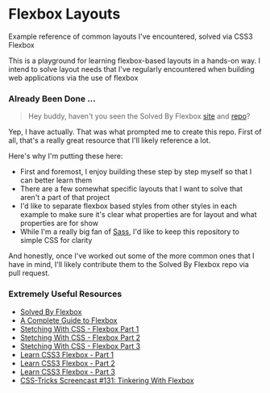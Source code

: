 # Flexbox Layouts
Example reference of common layouts I've encountered, solved via CSS3 Flexbox

This is a playground for learning flexbox-based layouts in a hands-on way.  I intend to solve layout needs that I've regularly encountered when building web applications via the use of flexbox

### Already Been Done ...

> Hey buddy, haven't you seen the Solved By Flexbox [site][1] and [repo][2]? 

Yep, I have actually.  That was what prompted me to create this repo.  First of all, that's a really great resource that I'll likely reference a lot.  

Here's why I'm putting these here:  

* First and foremost, I enjoy building these step by step myself so that I can better learn them
* There are a few somewhat specific layouts that I want to solve that aren't a part of that project
* I'd like to separate flexbox based styles from other styles in each example to make sure it's clear what properties are for layout and what properties are for show
* While I'm a really big fan of [Sass][3], I'd like to keep this repository to simple CSS for clarity

And honestly, once I've worked out some of the more common ones that I have in mind, I'll likely contribute them to the Solved By Flexbox repo via pull request.

### Extremely Useful Resources

* [Solved By Flexbox][1]
* [A Complete Guide to Flexbox][4]
* [Stetching With CSS - Flexbox Part 1][9]
* [Stetching With CSS - Flexbox Part 2][10]
* [Stetching With CSS - Flexbox Part 3][11]
* [Learn CSS3 Flexbox - Part 1][6]
* [Learn CSS3 Flexbox - Part 2][7]
* [Learn CSS3 Flexbox - Part 3][8]
* [CSS-Tricks Screencast #131: Tinkering With Flexbox][5]


[1]:http://philipwalton.github.io/solved-by-flexbox/
[2]:https://github.com/philipwalton/solved-by-flexbox
[3]:http://sass-lang.com/
[4]:http://css-tricks.com/snippets/css/a-guide-to-flexbox/
[5]:https://www.youtube.com/watch?v=tge9YQDAasc
[6]:https://www.youtube.com/watch?v=sewV3LsmoXI
[7]:https://www.youtube.com/watch?v=0i7Xb22zzQM
[8]:https://www.youtube.com/watch?v=KCZdKnP5PHo
[9]:https://www.youtube.com/watch?v=t6GoK1yGcFM
[10]:https://www.youtube.com/watch?v=w5gwRELcblo
[11]:https://www.youtube.com/watch?v=TS3SqoFLQU4
